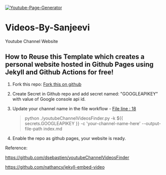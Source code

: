 [![Youtube-Page-Generator](https://github.com/SSanjeevi/videos/actions/workflows/main.yml/badge.svg)](https://github.com/SSanjeevi/videos/actions/workflows/main.yml)

# Videos-By-Sanjeevi
Youtube Channel Website

## How to Reuse this Template which creates a personal website hosted in Github Pages using Jekyll and Github Actions for free!

1. Fork this repo: [Fork this on github](https://github.com/SSanjeevi/videos/fork)

2. Create Secret in Github repo and add secret named: "GOOGLEAPIKEY" with value of Google console api id.
3. Update your channel name in the file workflow - [File line : 18](https://github.com/SSanjeevi/videos/blob/gh-pages/.github/workflows/main.yml)
     > python ./youtubeChannelVideosFinder.py -k ${{ secrets.GOOGLEAPIKEY }} -c 'your-channel-name-here' --output-file-path index.md

3. Enable the repo as github pages, your website is ready.


Reference:

https://github.com/dsebastien/youtubeChannelVideosFinder

https://github.com/nathancy/jekyll-embed-video
